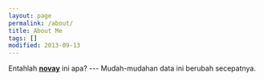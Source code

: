 ```yaml
---
layout: page
permalink: /about/
title: About Me
tags: []
modified: 2013-09-13
---
```


Entahlah [**novay**](http://github.com/novay) ini apa? --- Mudah-mudahan data ini berubah secepatnya.